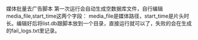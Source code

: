 媒体批量去广告脚本
第一次运行会自动生成空数据库文件，自行编辑media_file,start_time这两个字段：
media_file是媒体路径，start_time是片头时长。编辑好后将list.db跟脚本放到一个目录，直接运行就可以了，失败的会在生成的fail_logs.txt里记录。
